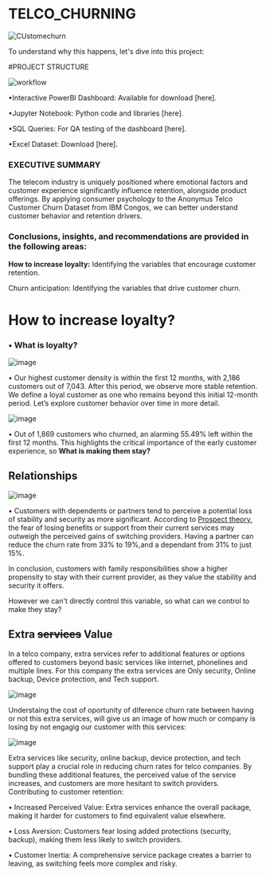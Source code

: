 # TELCO_CHURNING
![CUstomechurn](https://github.com/user-attachments/assets/498fb735-56e5-4096-89f6-7fb6af41754b)

To understand why this happens, let's dive into this project:

#PROJECT STRUCTURE

![workflow](https://github.com/user-attachments/assets/a47584bd-d906-42a8-8c3a-38bc588b469c)

•Interactive PowerBI Dashboard: Available for download [here].

•Jupyter Notebook: Python code and libraries [here].

•SQL Queries: For QA testing of the dashboard [here].

•Excel Dataset: Download [here].

### EXECUTIVE SUMMARY 
The telecom industry is uniquely positioned where emotional factors and customer experience significantly influence retention, alongside product offerings. By applying consumer psychology to the Anonymus Telco Customer Churn Dataset from IBM Congos, we can better understand customer behavior and retention drivers.

### Conclusions, insights, and recommendations are provided in the following areas:

**How to increase loyalty:** Identifying the variables that encourage customer retention.

Churn anticipation: Identifying the variables that drive customer churn.

# How to increase loyalty?

### • What is loyalty?

![image](https://github.com/user-attachments/assets/e4c03504-6dc8-44ff-99c4-b53655bd5602)

• Our highest customer density is within the first 12 months, with 2,186 customers out of 7,043. After this period, we observe more stable retention. We define a loyal customer as one who remains beyond this initial 12-month period. Let’s explore customer behavior over time in more detail.

![image](https://github.com/user-attachments/assets/89264236-b8cb-4f1b-91cf-46473b33c1cc)

• Out of 1,869 customers who churned, an alarming 55.49% left within the first 12 months. This highlights the critical importance of the early customer experience, so **What is making them stay?**


## Relationships

![image](https://github.com/user-attachments/assets/36b4c31f-c1f0-47a2-af7a-d2b9a57c34f8)

• Customers with dependents or partners tend to perceive a potential loss of stability and security as more significant. According to [Prospect theory,](https://web.mit.edu/curhan/www/docs/Articles/15341_Readings/Behavioral_Decision_Theory/Kahneman_Tversky_1979_Prospect_theory.pdf) the fear of losing benefits or support from their current services may outweigh the perceived gains of switching providers. Having a partner can reduce the churn rate from 33% to 19%,and a dependant from 31% to just 15%. 

In conclusion, customers with family responsibilities show a higher propensity to stay with their current provider, as they value the stability and security it offers. 

However we can't directly control this variable, so what can we control to make they stay?

## Extra ~~services~~ Value

In a telco company, extra services refer to additional features or options offered to customers beyond basic services like internet, phonelines and multiple lines. For this company  the extra services are Only security, Online backup, Device protection, and Tech support.

![image](https://github.com/user-attachments/assets/146d161c-3285-4bd5-98ab-807b624afa5b)

Understaing the cost of oportunity of diference churn rate between having or not this extra services, will give us an image of how much or company is losing by not engagig our customer with this services: 

![image](https://github.com/user-attachments/assets/42b3b9c4-4e2a-49f7-8491-2464fef6bc0d)

Extra services like security, online backup, device protection, and tech support play a crucial role in reducing churn rates for telco companies. By bundling these additional features, the perceived value of the service increases, and customers are more hesitant to switch providers. Contributing to customer retention:

• Increased Perceived Value: Extra services enhance the overall package, making it harder for customers to find equivalent value elsewhere.

• Loss Aversion: Customers fear losing added protections (security, backup), making them less likely to switch providers.

• Customer Inertia: A comprehensive service package creates a barrier to leaving, as switching feels more complex and risky.




 
